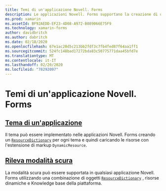 ```yaml
---
title: Temi di un'applicazione Novell. Forms
description: Le applicazioni Novell. Forms supportano la creazione di un oggetto ResourceDictionary per ogni tema e quindi il caricamento delle risorse con l'estensione di markup DynamicResource.
ms.prod: xamarin
ms.assetId: BF92AEDD-EF23-4D08-A972-B089066E75F9
ms.technology: xamarin-forms
author: davidbritch
ms.author: dabritch
ms.date: 02/18/2020
ms.openlocfilehash: 67e1ac20d5c213bb2fdf3c7fb4fed87f64aa1ff1
ms.sourcegitcommit: 524fc148bad17272bda83c50775771daa45bfd7e
ms.translationtype: MT
ms.contentlocale: it-IT
ms.lasthandoff: 02/20/2020
ms.locfileid: "78292097"
---
```

# <a name="theming-a-xamarinforms-application"></a>Temi di un'applicazione Novell. Forms

## <a name="theme-an-application"></a>[Tema di un'applicazione](theming.md)

Il tema può essere implementato nelle applicazioni Novell. Forms creando un [`ResourceDictionary`](xref:Xamarin.Forms.ResourceDictionary) per ogni tema e quindi caricando le risorse con l'estensione di markup `DynamicResource`.

## <a name="detect-dark-mode"></a>[Rileva modalità scura](dark-mode.md)

La modalità scura può essere supportata in qualsiasi applicazione Novell. Forms utilizzando una combinazione di oggetti [`ResourceDictionary`](xref:Xamarin.Forms.ResourceDictionary) , risorse dinamiche e Knowledge base della piattaforma.
